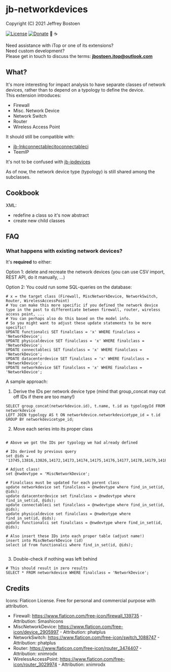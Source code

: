 # jb-networkdevices
Copyright (C) 2021 Jeffrey Bostoen

[![License](https://img.shields.io/github/license/jbostoen/iTop-custom-extensions)](https://github.com/jbostoen/iTop-custom-extensions/blob/master/license.md)
[![Donate](https://img.shields.io/badge/Donate-PayPal-green.svg)](https://www.paypal.me/jbostoen)
🍻 ☕


Need assistance with iTop or one of its extensions?  
Need custom development?  
Please get in touch to discuss the terms: **jbostoen.itop@outlook.com**

## What?
It's more interesting for impact analysis to have separate classes of network devices, rather than to depend on a typology to define the device.  
This extension introduces:

* Firewall
* Misc. Network Device
* Network Switch
* Router
* Wireless Access Point

It should still be compatible with:
* [jb-lnkconnectablecitoconnectableci](https://github.com/jbostoen/itop-jb-lnkconnectablecitoconnectableci)
* TeemIP


It's not to be confused with [jb-ipdevices](https://github.com/jbostoen/itop-jb-ipdevices)

As of now, the network device type (typology) is still shared among the subclasses.

## Cookbook

XML:
* redefine a class so it's now abstract
* create new child classes

## FAQ

### What happens with existing network devices?

It's **required** to either:

Option 1: delete and recreate the network devices (you can use CSV import, REST API, do it manually, ...)


Option 2: You could run some SQL-queries on the database:

```
# x = the target class (Firewall, MiscNetworkDevice, NetworkSwitch, Router, WirelessAccessPoint)
# You can make this more specific if you defined the network device type in the past to differentiate between firewall, router, wireless access point, ...
# You can perhaps also do this based on the model info.
# So you might want to adjust these update statements to be more specific!
UPDATE functionalci SET finalclass = 'x' WHERE finalclass = 'NetworkDevice';
UPDATE physicaldevice SET finalclass = 'x' WHERE finalclass = 'NetworkDevice';
UPDATE connectableci SET finalclass = 'x' WHERE finalclass = 'NetworkDevice';
UPDATE datacenterdevice SET finalclass = 'x' WHERE finalclass = 'NetworkDevice';
UPDATE networkdevice SET finalclass = 'x' WHERE finalclass = 'NetworkDevice';
```


A sample approach:

1) Derive the IDs per network device type (mind that group_concat may cut off IDs if there are too many!)

```
SELECT group_concat(networkdevice.id), t.name, t.id as typologyId FROM networkdevice 
LEFT JOIN typology AS t ON networkdevice.networkdevicetype_id = t.id 
GROUP BY networkdevicetype_id;
```

2) Move each series into its proper class

```

# Above we got the IDs per typology we had already defined

# IDs derived by previous query
set @ids = '13745,13816,13826,14172,14173,14174,14175,14176,14177,14178,14179,14180,14181';

# Adjust class!
set @nwdevtype = 'MiscNetworkDevice'; 

# Finalclass must be updated for each parent class
update networkdevice set finalclass = @nwdevtype where find_in_set(id, @ids);
update datacenterdevice set finalclass = @nwdevtype where find_in_set(id, @ids);
update connectableci set finalclass = @nwdevtype where find_in_set(id, @ids);
update physicaldevice set finalclass = @nwdevtype where find_in_set(id, @ids);
update functionalci set finalclass = @nwdevtype where find_in_set(id, @ids);

# Also insert these IDs into each proper table (adjust name!)
insert into MiscNetworkDevice (id)
select id from functionalci where find_in_set(id, @ids);


```

3) Double-check if nothing was left behind

```
# This should result in zero results
SELECT * FROM networkdevice WHERE finalclass = 'NetworkDevice';
```



## Credits

Icons: Flaticon License. Free for personal and commercial purpose with attribution. 
* Firewall: https://www.flaticon.com/free-icon/firewall_139735 - Attribution: Smashicons
* MiscNetworkDevice: https://www.flaticon.com/free-icon/device_2905997 - Attribution: phatplus
* NetworkSwitch: https://www.flaticon.com/free-icon/switch_1088747 - Attribution: phatplus
* Router: https://www.flaticon.com/free-icon/router_3474407 - Attribution: xnimrodx
* WirelessAccessPoint: https://www.flaticon.com/free-icon/router_3029974 - Attribution: xnimrodx

